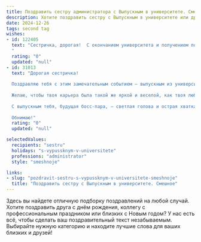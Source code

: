 ```yaml
---
title: Поздравить сестру администратора с Выпускным в университете. Смешное
description: Хотите поздравить сестру с Выпускным в университете или другим праздником? Наш ИИ создаст незабываемое поздравление, а вы обязательно выделитесь среди других.  
date: 2024-12-26
tags: second tag
wishes:
- id: 122405
  text: "Сестричка, дорогая!  С окончанием университета и получением почётного звания «Администратор»!  Теперь ты официально можешь командовать всеми (ну, почти всеми) и раздавать указания с улыбкой профессионала, которая знает, что в её арсенале —  не только ручка, но и  острый, как скальпель, ум!  Пусть твой рабочий стол всегда будет чистым (ну, почти всегда), а жизнь – насыщенной и весёлой! Поздравляю!
  "
  rating: "0"
  updated: "null"
- id: 31013
  text: "Дорогая сестричка!
  
  Поздравляю тебя с этим замечательным событием — выпускным из университета! Теперь ты не просто студент, а дипломированный администратор! Тебе наконец-то официально можно раздавать указания, ставить всех на место и организовывать «порядок во всем» — без риска получить по шапке от преподавателя!
  
  Желаю, чтобы твоя карьера была такой же яркой и веселой, как твоя любимая комедия! Пусть твой офис всегда будет с кофе, пирожками и хорошим настроением. А если кто-то будет пытаться установить правила, помни: у тебя на руках диплом, а значит, у тебя есть все полномочия каждому напомнить, кто тут настоящий администратор!
  
  С выпускным тебя, будущая босс-пара, — светлая голова и острая хватка добьются всего! Вперёд к новым вершинам и к новым приключениям!
  
  Обнимаю!"
  rating: "0"
  updated: "null"

selectedValues:
  recipients: "sestru"
  holidays: "s-vypussknym-v-universitete"
  professions: "administrator"
  style: "smeshnoje"

links:
- slug: "pozdravit-sestru-s-vypussknym-v-universitete-smeshnoje"
  title: "Поздравить сестру с Выпускным в университете. Смешное"
---
```


Здесь вы найдете отличную подборку поздравлений на любой случай.
Хотите поздравить друга с днём рождения, коллегу с профессиональным праздником или близких с Новым годом? У нас есть всё, чтобы сделать ваш поздравительный текст незабываемым. Выбирайте нужную категорию и находите лучшие слова для ваших близких и друзей!
